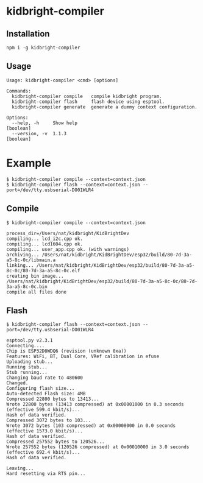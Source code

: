 # kidbright-compiler


## Installation
	npm i -g kidbright-compiler


## Usage
    Usage: kidbright-compiler <cmd> [options]

    Commands:
      kidbright-compiler compile   compile kidbright program.
      kidbright-compiler flash     flash device using esptool.
      kidbright-compiler generate  generate a dummy context configuration.

    Options:
      --help, -h     Show help                                             [boolean]
      --version, -v  1.1.3                                                 [boolean]


# Example
    $ kidbright-compiler compile --context=context.json
    $ kidbright-compiler flash --context=context.json --port=/dev/tty.usbserial-DO01WLR4

## Compile
    $ kidbright-compiler compile --context=context.json
    
    process_dir=/Users/nat/kidbright/KidBrightDev
    compiling... lcd_i2c.cpp ok.
    compiling... lcd1604.cpp ok.
    compiling... user_app.cpp ok. (with warnings)
    archiving... /Users/nat/kidbright/KidBrightDev/esp32/build/80-7d-3a-a5-8c-0c/libmain.a
    linking... /Users/nat/kidbright/KidBrightDev/esp32/build/80-7d-3a-a5-8c-0c/80-7d-3a-a5-8c-0c.elf
    creating bin image... /Users/nat/kidbright/KidBrightDev/esp32/build/80-7d-3a-a5-8c-0c/80-7d-3a-a5-8c-0c.bin
    compile all files done

## Flash
    $ kidbright-compiler flash --context=context.json --port=/dev/tty.usbserial-DO01WLR4
    
    esptool.py v2.3.1
    Connecting....
    Chip is ESP32D0WDQ6 (revision (unknown 0xa))
    Features: WiFi, BT, Dual Core, VRef calibration in efuse
    Uploading stub...
    Running stub...
    Stub running...
    Changing baud rate to 480600
    Changed.
    Configuring flash size...
    Auto-detected Flash size: 4MB
    Compressed 22800 bytes to 13413...
    Wrote 22800 bytes (13413 compressed) at 0x00001000 in 0.3 seconds (effective 599.4 kbit/s)...
    Hash of data verified.
    Compressed 3072 bytes to 103...
    Wrote 3072 bytes (103 compressed) at 0x00008000 in 0.0 seconds (effective 1573.0 kbit/s)...
    Hash of data verified.
    Compressed 257552 bytes to 120526...
    Wrote 257552 bytes (120526 compressed) at 0x00010000 in 3.0 seconds (effective 692.4 kbit/s)...
    Hash of data verified.

    Leaving...
    Hard resetting via RTS pin...
